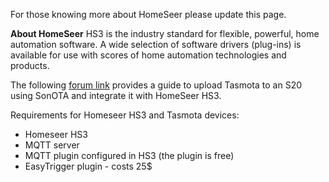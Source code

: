 For those knowing more about HomeSeer please update this page.

**About HomeSeer**
HS3 is the industry standard for flexible, powerful, home automation software. A wide selection of software drivers (plug-ins) is available for use with scores of home automation technologies and products.


The following [forum link](https://forums.homeseer.com/showpost.php?p=1335412&postcount=60) provides a guide to upload Tasmota to an S20 using SonOTA and integrate it with HomeSeer HS3.

Requirements for Homeseer HS3 and Tasmota devices:
* Homeseer HS3 
* MQTT server
* MQTT plugin configured in HS3 (the plugin is free)
* EasyTrigger plugin - costs 25$ 
